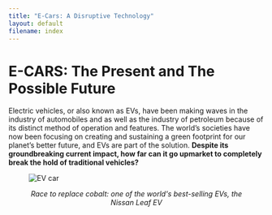 ```yaml
---
title: "E-Cars: A Disruptive Technology"
layout: default
filename: index
--- 
```

  <body>
    <h1>E-CARS: The Present and The Possible Future</h1>
    <p>Electric vehicles, or also known as EVs, have been making waves in the industry of automobiles and as well as the 
      industry of petroleum because of its distinct method of operation and features. The world’s societies have now been 
      focusing on creating and sustaining a green footprint for our planet’s better future, and EVs are part of the solution. 
      <b>Despite its groundbreaking current impact, how far can it go upmarket to completely break the hold of traditional vehicles?</b></p>
    <figure>
  <img src="https://knowledge.wharton.upenn.edu/wp-content/uploads/2017/01/Nissan-Leaf.jpeg" alt="EV car">
      <figcaption><p align ="center"><i>Race to replace cobalt: one of the world's best-selling EVs, the Nissan Leaf EV</i></figcaption></p>
</figure>

  </body>
